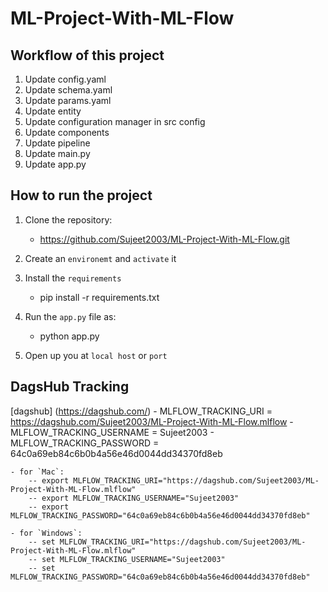 # ML-Project-With-ML-Flow

## Workflow of this project
1. Update config.yaml
2. Update schema.yaml
3. Update params.yaml
4. Update entity
5. Update configuration manager in src config
6. Update components
7. Update pipeline
8. Update main.py
9. Update app.py


## How to run the project
1. Clone the repository: 
    - https://github.com/Sujeet2003/ML-Project-With-ML-Flow.git

2. Create an `environemt` and `activate` it

3. Install the `requirements`
    - pip install -r requirements.txt

4. Run the `app.py` file as:
    - python app.py

5. Open up you at `local host` or `port`

## DagsHub Tracking
[dagshub] (https://dagshub.com/)
    - MLFLOW_TRACKING_URI = https://dagshub.com/Sujeet2003/ML-Project-With-ML-Flow.mlflow
    - MLFLOW_TRACKING_USERNAME = Sujeet2003
    - MLFLOW_TRACKING_PASSWORD = 64c0a69eb84c6b0b4a56e46d0044dd34370fd8eb

    - for `Mac`:
        -- export MLFLOW_TRACKING_URI="https://dagshub.com/Sujeet2003/ML-Project-With-ML-Flow.mlflow"
        -- export MLFLOW_TRACKING_USERNAME="Sujeet2003"
        -- export MLFLOW_TRACKING_PASSWORD="64c0a69eb84c6b0b4a56e46d0044dd34370fd8eb"
    
    - for `Windows`:
        -- set MLFLOW_TRACKING_URI="https://dagshub.com/Sujeet2003/ML-Project-With-ML-Flow.mlflow"
        -- set MLFLOW_TRACKING_USERNAME="Sujeet2003"
        -- set MLFLOW_TRACKING_PASSWORD="64c0a69eb84c6b0b4a56e46d0044dd34370fd8eb"



